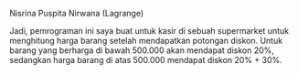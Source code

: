 Nisrina Puspita Nirwana (Lagrange)

Jadi, pemrograman ini saya buat untuk kasir di sebuah supermarket untuk menghitung harga barang setelah mendapatkan potongan diskon. Untuk barang yang berharga di bawah 500.000 akan mendapat diskon 20%, sedangkan harga barang di atas 500.000 mendapat diskon 20% + 30%.
